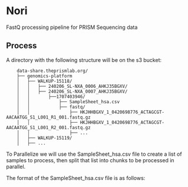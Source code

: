 # Nori
FastQ processing pipeline for PRISM Sequencing data

## Process

A directory with the following structure will be on the s3 bucket: 

```    
    data-share.theprismlab.org/
    ├── genomics-platform
    │   ├── WALKUP-15118/
    │   │   ├── 240206_SL-NXA_0006_AHKJ35BGXV/
    │   │   ├── 240206_SL-NXA_0007_AHKJ35BGXV/
    │   │       ├──1707403946/
    │   │           ├── SampleSheet_hsa.csv
    │   │           ├── fastq/
    │   │               ├── HKJHHBGXV_1_0420698776_ACTAGCGT-AACAATGG_S1_L001_R1_001.fastq.gz 
    │   │               ├── HKJHHBGXV_1_0420698776_ACTAGCGT-AACAATGG_S1_L001_R2_001.fastq.gz
    │   │               ├── ...
    │   ├── WALKUP-15119/
    │   ├── ...
```

To Parallelize we will use the SampleSheet_hsa.csv file to create a list of samples to process, then split that 
list into chunks to be processed in parallel.

The format of the SampleSheet_hsa.csv file is as follows:

```

```
